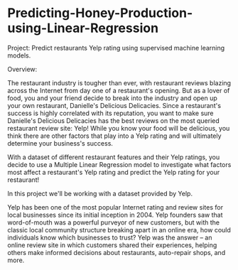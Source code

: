 # Predicting-Honey-Production-using-Linear-Regression


Project:
Predict restaurants Yelp rating using supervised machine learning models.

Overview:

The restaurant industry is tougher than ever, with restaurant reviews blazing across the Internet from day one of a restaurant's opening. 
But as a lover of food, you and your friend decide to break into the industry and open up your own restaurant, Danielle's Delicious Delicacies. Since a restaurant's success is highly correlated 
with its reputation, you want to make sure Danielle's Delicious Delicacies has the best reviews on the most queried restaurant review site: Yelp! While you know your food will be delicious, 
you think there are other factors that play into a Yelp rating and will ultimately determine your business's success.

With a dataset of different restaurant features and their Yelp ratings, you decide to use a Multiple Linear Regression model to investigate what factors most affect a restaurant's Yelp rating 
and predict the Yelp rating for your restaurant!


In this project we'll be working with a dataset provided by Yelp.

Yelp has been one of the most popular Internet rating and review sites for local businesses since its initial inception in 2004. 
Yelp founders saw that word-of-mouth was a powerful purveyor of new customers, but with the classic local community structure breaking apart in an online era, 
how could individuals know which businesses to trust? Yelp was the answer – an online review site in which customers shared their experiences, 
helping others make informed decisions about restaurants, auto-repair shops, and more.
